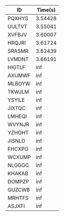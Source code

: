 |ID|Time(s)|
|-|-|
|PQXHYS|3.54428|
|UULTVT|3.55041|
|XVFBJV|3.60007|
|HRQJRI|3.61724|
|SRASMR|3.62439|
|LVMDNT|3.66191|
|HIGTLF|inf|
|AXUMWF|inf|
|MLBOYW|inf|
|TKWJLM|inf|
|YSYILE|inf|
|JIXTQC|inf|
|LMHEQI|inf|
|WVYNJR|inf|
|YZHOHT|inf|
|JISNLD|inf|
|FHCXPO|inf|
|WCXUMP|inf|
|NLGGGC|inf|
|KHAKAB|inf|
|DOMPZP|inf|
|GUZCWB|inf|
|MRHTFS|inf|
|ASJXFI|inf|
